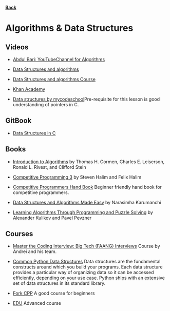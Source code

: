 **[Back](/README.md/)**

# Algorithms & Data Structures

## Videos

- [Abdul Bari: YouTubeChannel for Algorithms](https://www.youtube.com/watch?v=0IAPZzGSbME&list=PLDN4rrl48XKpZkf03iYFl-O29szjTrs_O&index=2&t=0s)

- [Data Structures and algorithms](https://www.youtube.com/watch?v=lxja8wBwN0k&list=PLKKfKV1b9e8ps6dD3QA5KFfHdiWj9cB1s)

- [Data Structures and algorithms Course](https://www.youtube.com/playlist?list=PLmGElG-9wxc9Us6IK6Qy-KHlG_F3IS6Q9)

- [Khan Academy](https://www.khanacademy.org/computing/computer-science/algorithms)

- [Data structures by mycodeschool](https://www.youtube.com/playlist?list=PL2_aWCzGMAwI3W_JlcBbtYTwiQSsOTa6P)Pre-requisite for this lesson is good understanding of pointers in C.


## GitBook
- [Data Structures in C](https://nitinranganath.gitbook.io/data-structures/)

## Books

- [Introduction to Algorithms](https://edutechlearners.com/download/Introduction_to_algorithms-3rd%20Edition.pdf) by Thomas H. Cormen, Charles E. Leiserson, Ronald L. Rivest, and Clifford Stein

- [Competitive Programming 3](http://www.sso.sy/sites/default/files/competitive%20programming%203_1.pdf) by Steven Halim and Felix Halim

- [Competitive Programmers Hand Book](https://cses.fi/book/book.pdf) Beginner friendly hand book for competitive programmers.

- [Data Structures and Algorithms Made Easy](https://github.com/Amchuz/My-Data-Structures-and-Algorithms-Resources/raw/master/Books/Data%20Structures%20and%20Algorithms%20-%20Narasimha%20Karumanchi.pdf) by Narasimha Karumanchi

- [Learning Algorithms Through Programming and Puzzle Solving](https://github.com/Amchuz/My-Data-Structures-and-Algorithms-Resources/raw/master/Books/Learning%20Algorithms%20Through%20Programming%20and%20Puzzle%20Solving.pdf) by Alexander Kulikov and Pavel Pevzner

## Courses

- [Master the Coding Interview: Big Tech (FAANG) Interviews](https://academy.zerotomastery.io/p/master-the-coding-interview-faang-interview-prep) Course by Andrei and his team.

- [Common Python Data Structures](https://realpython.com/python-data-structures) Data structures are the fundamental constructs around which you build your programs. Each data structure provides a particular way of organizing data so it can be accessed efficiently, depending on your use case. Python ships with an extensive set of data structures in its standard library.

- [Fork CPP](https://www.geeksforgeeks.org/fork-cpp-course-structure) A good course for beginners

- [EDU](https://codeforces.com/edu/course/2) Advanced course

